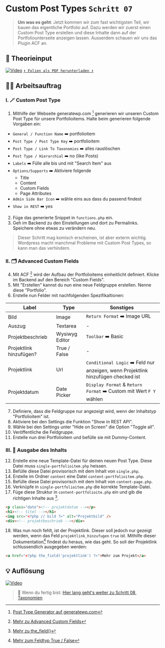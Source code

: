 # Custom Post Types `Schritt 07`
> **Um was es geht**: 
> Jetzt kommen wir zum fast wichtigsten Teil, wir bauen das eigentliche Portfolio auf. 
> Dazu werden wir zuerst einen Custom Post Type erstellen und diese Inhalte dann auf der Portfoliounterseite anzeigen lassen. 
> Ausserdem schauen wir uns das Plugin ACF an.

## 🧠 Theorieinput 
[![Video](https://i3.ytimg.com/vi/5O2a-DKUfNQ/maxresdefault.jpg)](https://www.youtube.com/watch?v=5O2a-DKUfNQ)
[`⬇️ Folien als PDF herunterladen ⬇️`](https://drive.google.com/file/d/1huj7LQW8WaBexbQDrP57YefjX31Vfbf-/view?usp=sharing)

## 🧑‍💻 Arbeitsauftrag

### I. 🪄 Custom Post Type 
1. Mithilfe der Webseite generatewp.com [^1] generieren wir unseren Custom Post Type für unsere Portfolioitems. Halte beim generieren folgende Vorgaben ein:
- `General / Function Name` ➡️ portfolioitem
- `Post Type / Post Type Key` ➡️ portfolioitem
- `Post Type / Link To Taxonomies` ➡️ alles rauslöschen
- `Post Type / Hierarchial` ➡️ no (like Posts)
- `Labels` ➡️ Fülle alle bis und mit "Search Item" aus
- `Options/Supports` ➡️ Aktiviere folgende
  - Title
  - Content
  - Custom Fields
  - Page Attributes
- `Admin Side Bar Icon` ➡️ wähle eins aus dass du passend findest
- `Show in REST` ➡️ yes

2. Füge das generierte Snippet in `functions.php` ein.
3. Geh im Backend zu den Einstellungen und dort zu Permalinks. Speichere ohne etwas zu verändern neu.
> Dieser Schritt mag komisch erscheinen, ist aber exterm wichtig. 
> Wordpress macht manchmal Probleme mit Custom Post Types, so kann man das verhindern.

### II. 🗂️ Advanced Custom Fields
4. Mit ACF [^2] wird der Aufbau der Portfolioitems einheitlicht definiert. Klicke im Backend auf den Bereich "Custom Fields".
5. Mit "Erstellen" kannst du nun eine neue Feldgruppe erstellen. Nenne diese "Portfolio".
6. Erstelle nun Felder mit nachfolgenden Spezifikaltionen:

| Label                   | Type           | Sonstiges                                                                         |
|-------------------------|----------------|-----------------------------------------------------------------------------------|
| Bild                    | Image          | `Return Format` ➡️ Image URL                                                      |
| Auszug                  | Textarea       | -                                                                                 |
| Projektbeschrieb        | Wysiwyg Editor | `Toolbar` ➡️ Basic                                                                |
| Projektlink hinzufügen? | True / False   | -                                                                                 |
| Projektlink             | Url            | `Conditional Logic` ➡️ Feld nur anzeigen, wenn Projektlink hinzufügen checked ist |
| Projektdatum            | Date Picker    | `Display Format` & `Return Format` ➡️ Custom mit Wert `F Y` wählen                |

7. Definiere, dass die Feldgruppe nur angezeigt wird, wenn der Inhaltstyp "Portfolioitem" ist.
8. Aktiviere bei den Settings die Funktion "Show in REST API".
9. Wähle bei den Settings unter "Hide on Screen" die Option "Toggle all".
10. Veröffentliche die Feldgruppe.
11. Erstelle nun drei Portfolioitem und befülle sie mit Dummy-Content.

### III. 📃 Ausgabe des Inhalts
12. Erstelle eine neue Template-Datei für deinen neuen Post Type. Diese Datei muss `single-portfolioitem.php` heissen.
13. Befülle diese Datei provisorisch mit dem Inhalt von `single.php`.
14. Erstelle im Ordner `content` eine Datei `content-portfolioitem.php`.
15. Befülle diese Datei provisorisch mit dem Inhalt von `content-page.php`.
16. Verknüpfe in `single-portfolioitem.php` die korrekte Template-Datei. 
17. Füge diese Struktur in `content-portfolioite.php` ein und gib die richtigen Inhalte aus [^3].
```html
<p class="date"><!-- projektdatum --></p>
<h1><!-- titel --></h1>
<img src="<?php // bild ?>" alt="Projektbild" />
<div><!-- projektbeschrieb --></div>
```
18. Was nun noch fehlt, ist der Projektlink. Dieser soll jedoch nur gezeigt werden, wenn das Feld `projektlink_hinzufugen` `true` ist. Mithilfe dieser Dokumentation[^4] findest du heraus, wie das geht. So soll der Projektlink schlussendlich ausgegeben werden: 
```html
<a href="<?php the_field('projektlink') ?>">Mehr zum Projekt</a>
```


[^1]: [Post Type Generator auf generatewp.com](https://generatewp.com/post-type/)
[^2]: [Mehr zu Advanced Custom Fields](https://www.advancedcustomfields.com/)
[^3]: [Mehr zu the_field()](https://www.advancedcustomfields.com/resources/the_field/)
[^4]: [Mehr zum Feldtyp True / False](https://www.advancedcustomfields.com/resources/true-false/)

## 💡 Auflösung 
[![Video](https://i3.ytimg.com/vi/9nccoova_ik/maxresdefault.jpg)](https://www.youtube.com/watch?v=9nccoova_ik)

>  🔗 Wenn du fertig bist:
>  [Hier lang geht's weiter zu Schritt 08, Taxonomien](/08_taxonomien)